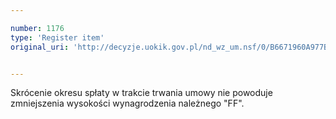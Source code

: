 ```yaml
---

number: 1176
type: 'Register item'
original_uri: 'http://decyzje.uokik.gov.pl/nd_wz_um.nsf/0/B6671960A977B7F7C12573020034C7DE?OpenDocument'


---
```


Skrócenie okresu spłaty w trakcie trwania umowy nie powoduje zmniejszenia wysokości wynagrodzenia należnego "FF".
